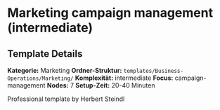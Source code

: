 # Marketing campaign management (intermediate)

## Template Details

**Kategorie:** Marketing
**Ordner-Struktur:** `templates/Business-Operations/Marketing/`
**Komplexität:** intermediate
**Focus:** campaign-management
**Nodes:** 7
**Setup-Zeit:** 20-40 Minuten

Professional template by Herbert Steindl